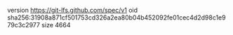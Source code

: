 version https://git-lfs.github.com/spec/v1
oid sha256:31908a871cf501753cd326a2ea80b04b452092fe01cec4d2d98c1e979c3c2977
size 4664

